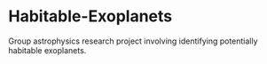 # Habitable-Exoplanets
Group astrophysics research project involving identifying potentially habitable exoplanets.
